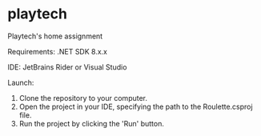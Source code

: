 # playtech
Playtech's home assignment

Requirements:
.NET SDK 8.x.x


IDE: JetBrains Rider or Visual Studio

Launch:
1. Clone the repository to your computer.
2. Open the project in your IDE, specifying the path to the Roulette.csproj file.
3. Run the project by clicking the 'Run' button.
